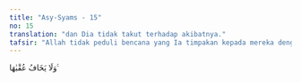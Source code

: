 ```yaml
---
title: "Asy-Syams - 15"
no: 15
translation: "dan Dia tidak takut terhadap akibatnya."
tafsir: "Allah tidak peduli bencana yang Ia timpakan kepada mereka dengan korban yang begitu besar. Hal itu karena pembangkangan mereka yang sudah sangat keterlaluan, yaitu membunuh unta betina (mukjizat) yang diturunkan-Nya kepada nabi-Nya."
---
```


وَلَا يَخَافُ عُقْبٰهَا ࣖ
